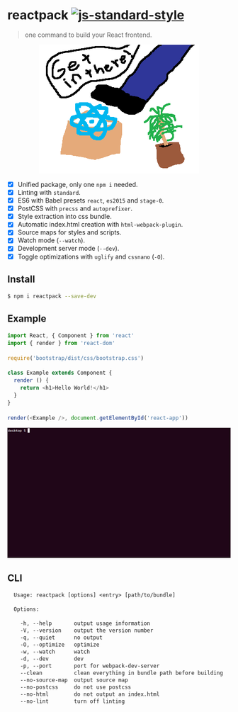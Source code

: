 # reactpack [![js-standard-style][standard-image]][standard-url]

> one command to build your React frontend.

<p align="center">
  <img src="reactpack.png" alt="reactpack"/>
</p>

- [x] Unified package, only one `npm i` needed.
- [x] Linting with `standard`.
- [x] ES6 with Babel presets `react`, `es2015` and `stage-0`.
- [x] PostCSS with `precss` and `autoprefixer`.
- [x] Style extraction into css bundle.
- [x] Automatic index.html creation with `html-webpack-plugin`.
- [x] Source maps for styles and scripts.
- [x] Watch mode (`--watch`).
- [x] Development server mode (`--dev`).
- [x] Toggle optimizations with `uglify` and `cssnano` (`-O`).

## Install

```sh
$ npm i reactpack --save-dev
```

## Example

```js
import React, { Component } from 'react'
import { render } from 'react-dom'

require('bootstrap/dist/css/bootstrap.css')

class Example extends Component {
  render () {
    return <h1>Hello World!</h1>
  }
}

render(<Example />, document.getElementById('react-app'))
```

<p align="center">
  <img src="demo.gif" alt="reactpack"/>
</p>

## CLI

```
  Usage: reactpack [options] <entry> [path/to/bundle]

  Options:

    -h, --help       output usage information
    -V, --version    output the version number
    -q, --quiet      no output
    -O, --optimize   optimize
    -w, --watch      watch
    -d, --dev        dev
    -p, --port       port for webpack-dev-server
    --clean          clean everything in bundle path before building
    --no-source-map  output source map
    --no-postcss     do not use postcss
    --no-html        do not output an index.html
    --no-lint        turn off linting
```

[standard-image]: https://img.shields.io/badge/code%20style-standard-brightgreen.svg?style=flat-square
[standard-url]: https://github.com/feross/standard
